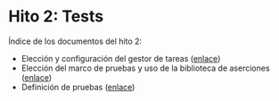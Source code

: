 # Hito 2: Tests

Índice de los documentos del hito 2:
- Elección y configuración del gestor de tareas ([enlace](gestorTareas.md))
- Elección del marco de pruebas y uso de la biblioteca de aserciones ([enlace](biblioAserciones.md))
- Definición de pruebas ([enlace](definicionPruebas.md))